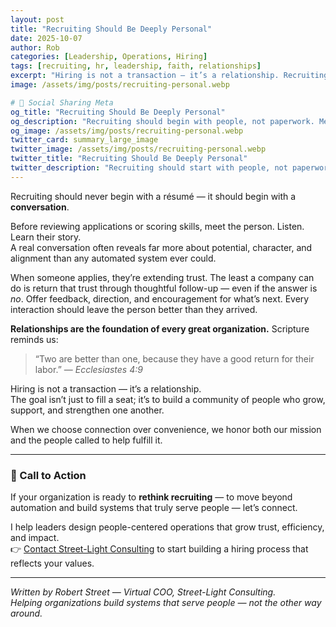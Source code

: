 ```yaml
---
layout: post
title: "Recruiting Should Be Deeply Personal"
date: 2025-10-07
author: Rob
categories: [Leadership, Operations, Hiring]
tags: [recruiting, hr, leadership, faith, relationships]
excerpt: "Hiring is not a transaction — it’s a relationship. Recruiting should be deeply personal, rooted in genuine connection, honest feedback, and respect for each person’s worth."
image: /assets/img/posts/recruiting-personal.webp

# 🔗 Social Sharing Meta
og_title: "Recruiting Should Be Deeply Personal"
og_description: "Recruiting should begin with people, not paperwork. Meet candidates first, offer feedback, and build relationships rooted in trust and faith."
og_image: /assets/img/posts/recruiting-personal.webp
twitter_card: summary_large_image
twitter_image: /assets/img/posts/recruiting-personal.webp
twitter_title: "Recruiting Should Be Deeply Personal"
twitter_description: "Recruiting should start with people, not paperwork. Relationships come first."
---
```


Recruiting should never begin with a résumé — it should begin with a **conversation**.  

Before reviewing applications or scoring skills, meet the person. Listen. Learn their story.  
A real conversation often reveals far more about potential, character, and alignment than any automated system ever could.

When someone applies, they’re extending trust. The least a company can do is return that trust through thoughtful follow-up — even if the answer is *no*. Offer feedback, direction, and encouragement for what’s next. Every interaction should leave the person better than they arrived.

**Relationships are the foundation of every great organization.** Scripture reminds us:  

> “Two are better than one, because they have a good return for their labor.” — *Ecclesiastes 4:9*  

Hiring is not a transaction — it’s a relationship.  
The goal isn’t just to fill a seat; it’s to build a community of people who grow, support, and strengthen one another.

When we choose connection over convenience, we honor both our mission and the people called to help fulfill it.

---

### 🌟 Call to Action

If your organization is ready to **rethink recruiting** — to move beyond automation and build systems that truly serve people — let’s connect.  

I help leaders design people-centered operations that grow trust, efficiency, and impact.  
👉 [Contact Street-Light Consulting](/contact/) to start building a hiring process that reflects your values.

---

*Written by Robert Street — Virtual COO, Street-Light Consulting.*  
*Helping organizations build systems that serve people — not the other way around.*

